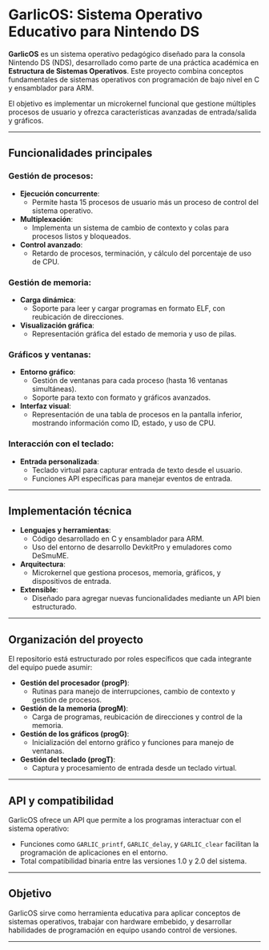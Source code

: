 # GarlicOS: Sistema Operativo Educativo para Nintendo DS

**GarlicOS** es un sistema operativo pedagógico diseñado para la consola Nintendo DS (NDS), desarrollado como parte de una práctica académica en **Estructura de Sistemas Operativos**. Este proyecto combina conceptos fundamentales de sistemas operativos con programación de bajo nivel en C y ensamblador para ARM. 

El objetivo es implementar un microkernel funcional que gestione múltiples procesos de usuario y ofrezca características avanzadas de entrada/salida y gráficos.

---

## Funcionalidades principales

### Gestión de procesos:
- **Ejecución concurrente**:
  - Permite hasta 15 procesos de usuario más un proceso de control del sistema operativo.
- **Multiplexación**:
  - Implementa un sistema de cambio de contexto y colas para procesos listos y bloqueados.
- **Control avanzado**:
  - Retardo de procesos, terminación, y cálculo del porcentaje de uso de CPU.

### Gestión de memoria:
- **Carga dinámica**:
  - Soporte para leer y cargar programas en formato ELF, con reubicación de direcciones.
- **Visualización gráfica**:
  - Representación gráfica del estado de memoria y uso de pilas.

### Gráficos y ventanas:
- **Entorno gráfico**:
  - Gestión de ventanas para cada proceso (hasta 16 ventanas simultáneas).
  - Soporte para texto con formato y gráficos avanzados.
- **Interfaz visual**:
  - Representación de una tabla de procesos en la pantalla inferior, mostrando información como ID, estado, y uso de CPU.

### Interacción con el teclado:
- **Entrada personalizada**:
  - Teclado virtual para capturar entrada de texto desde el usuario.
  - Funciones API específicas para manejar eventos de entrada.

---

## Implementación técnica

- **Lenguajes y herramientas**:
  - Código desarrollado en C y ensamblador para ARM.
  - Uso del entorno de desarrollo DevkitPro y emuladores como DeSmuME.
- **Arquitectura**:
  - Microkernel que gestiona procesos, memoria, gráficos, y dispositivos de entrada.
- **Extensible**:
  - Diseñado para agregar nuevas funcionalidades mediante un API bien estructurado.

---

## Organización del proyecto

El repositorio está estructurado por roles específicos que cada integrante del equipo puede asumir:
- **Gestión del procesador (progP)**:
  - Rutinas para manejo de interrupciones, cambio de contexto y gestión de procesos.
- **Gestión de la memoria (progM)**:
  - Carga de programas, reubicación de direcciones y control de la memoria.
- **Gestión de los gráficos (progG)**:
  - Inicialización del entorno gráfico y funciones para manejo de ventanas.
- **Gestión del teclado (progT)**:
  - Captura y procesamiento de entrada desde un teclado virtual.

---

## API y compatibilidad

GarlicOS ofrece un API que permite a los programas interactuar con el sistema operativo:
- Funciones como `GARLIC_printf`, `GARLIC_delay`, y `GARLIC_clear` facilitan la programación de aplicaciones en el entorno.
- Total compatibilidad binaria entre las versiones 1.0 y 2.0 del sistema.

---

## Objetivo

GarlicOS sirve como herramienta educativa para aplicar conceptos de sistemas operativos, trabajar con hardware embebido, y desarrollar habilidades de programación en equipo usando control de versiones.

--- 
